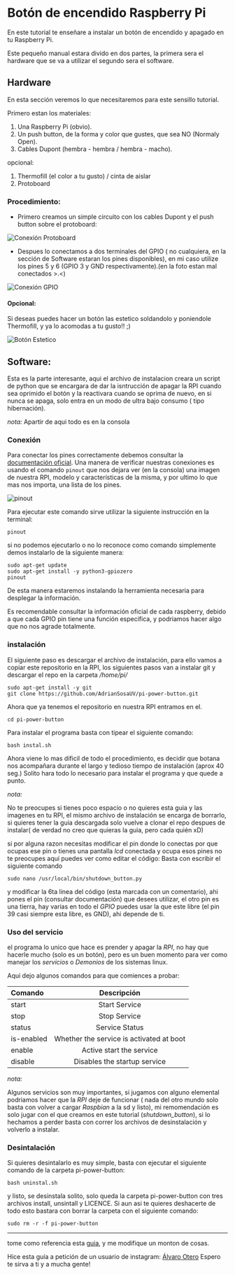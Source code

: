 # Botón de encendido Raspberry Pi

En este tutorial te enseñare a instalar un botón de encendido y apagado en tu Raspberry Pi.

Este pequeño manual estara divido en dos partes, la primera sera el hardware que se va a utilizar el segundo sera el software.

## Hardware

En esta sección veremos lo que necesitaremos para este sensillo tutorial.

Primero estan los materiales:

1. Una Raspberry Pi (obvio).
1. Un push button, de la forma y color que gustes, que sea NO (Normaly Open).
1. Cables Dupont (hembra - hembra / hembra - macho).

opcional:

1. Thermofill (el color a tu gusto) / cinta de aislar
1. Protoboard

### Procedimiento:

* Primero creamos un simple circuito con los cables Dupont y el push button sobre el protoboard:

![Conexión Protoboard](https://raw.githubusercontent.com/AdrianSosaUV/pi-power-button/master/imagenes/protoboard.jpg)

* Despues lo conectamos a dos terminales del GPIO ( no cualquiera, en la sección de Software estaran los pines disponibles), en mi caso utilize los pines 5 y 6 (GPIO 3 y GND respectivamente).(en la foto estan mal conectados >.<)

![Conexión GPIO](https://raw.githubusercontent.com/AdrianSosaUV/pi-power-button/master/imagenes/rpi-connect.jpg)

#### Opcional:

Si deseas puedes hacer un botón las estetico soldandolo y poniendole Thermofill, y ya lo acomodas a tu gusto!! ;)

![Botón Estetico](https://raw.githubusercontent.com/AdrianSosaUV/pi-power-button/master/imagenes/btn-finished.jpg)


## Software:

Esta es la parte interesante, aqui el archivo de instalacion creara un script de python que se encargara de dar la isntrucción de apagar la RPI cuando sea oprimido el botón y la reactivara cuando se oprima de nuevo, en si nunca se apaga, solo entra en un modo de ultra bajo consumo ( tipo hibernación).

_nota:_
Apartir de aqui todo es en la consola

### Conexión

Para conectar los pines correctamente debemos consultar la [documentación oficial](https://www.raspberrypi.org/documentation/usage/gpio/README.md "GPIO").
Una manera de verificar nuestras conexiones es usando el comando `pinout` que nos dejara ver (en la consola) una imagen de nuestra RPI, modelo y características de la misma, y por ultimo lo que mas nos importa, una lista de los pines.

![pinout](https://raw.githubusercontent.com/AdrianSosaUV/pi-power-button/master/imagenes/pinout.png)

Para ejecutar este comando sirve utilizar la siguiente instrucción en la terminal:

	pinout

si no podemos ejecutarlo o no lo reconoce como comando simplemente demos instalarlo de la siguiente manera:

	sudo apt-get update
	sudo apt-get install -y python3-gpiozero
	pinout

De esta manera estaremos instalando la herramienta necesaria para desplegar la información.

Es recomendable consultar la información oficial de cada raspberry, debido a que cada GPIO pin tiene una función especifica, y podriamos hacer algo que no nos agrade totalmente.

### instalación

El siguiente paso es descargar el archivo de instalación, para ello vamos a copiar este repositorio en la RPI, los siguientes pasos van a instalar git y descargar el repo en la carpeta */home/pi/*

	sudo apt-get install -y git 
	git clone https://github.com/AdrianSosaUV/pi-power-button.git

Ahora que ya tenemos el repositorio en nuestra RPI entramos en el.
	
	cd pi-power-button

Para instalar el programa basta con tipear el siguiente comando:
	
	bash instal.sh

Ahora viene lo mas dificil de todo el procedimiento, es decidir que botana nos acompañara durante el largo y tedioso tiempo de instalación (aprox 40 seg.) Solito hara todo lo necesario para instalar el programa y que quede a punto.

_nota:_

No te preocupes si tienes poco espacio o no quieres esta guia y las imagenes en tu RPI, el mismo archivo de instalación se encarga de borrarlo, si quieres tener la guia descargada solo vuelve a clonar el repo despues de instalar( de verdad no creo que quieras la guia, pero cada quién xD)

si por alguna razon necesitas modificar el pin donde lo conectas por que ocupas ese pin o tienes una pantalla *lcd* conectada y ocupa esos pines no te preocupes aquí puedes ver como editar el código:
Basta con escribir el siguiente comando 

	sudo nano /usr/local/bin/shutdown_button.py

y modificar la 6ta linea del código (esta marcada con un comentario), ahi pones el pin (consultar documentación) que desees utilizar, el otro pin es una tierra, hay varias en todo el *GPIO* puedes usar la que este libre (el pin 39 casi siempre esta libre, es GND), ahi depende de ti.

### Uso del servicio

el programa lo unico que hace es prender y apagar la *RPI*, no hay que hacerle mucho (solo es un botón), pero es un buen momento para ver como manejar los _servicios_ o _Demonios_ de los sistemas linux.

Aqui dejo algunos comandos para que comiences a probar:

| Comando        | Descripción    | 
| :------------- | :----------: |
|  		start 	 | Start Service  |
| 		stop     | Stop Service |
|  		status   | Service Status  |
| 	is-enabled   | Whether the service is activated at boot |
|  		enable   | Active start the service  |
| 		disable  | Disables the startup service |


_nota:_

Algunos servicios son muy importantes, si jugamos con alguno elemental podriamos hacer que la *RPI* deje de funcionar ( nada del otro mundo solo basta con volver a cargar *Raspbian* a la sd y listo), mi remomendación es solo jugar con el que creamos en este tutorial (*shutdown_button*), si lo hechamos a perder basta con correr los archivos de desinstalación y volverlo a instalar.

### Desintalación

Si quieres desintalarlo es muy simple, basta con ejecutar el siguiente comando de la carpeta pi-power-button:

	bash uninstal.sh

y listo, se desinstala solito, solo queda la carpeta pi-power-button con tres archivos install, unsintall y LICENCE.
Si aun asi te quieres deshacerte de todo esto bastara con borrar la carpeta con el siguiente comando:

	sudo rm -r -f pi-power-button

__________________________________

tome como referencia esta [guia](https://howchoo.com/g/mwnlytk3zmm/how-to-add-a-power-button-to-your-raspberry-pi), y me modifique un monton de cosas.

Hice esta guía a petición de un usuario de instagram: [Álvaro Otero](https://www.instagram.com/alvarotero_007/)
Espero te sirva a ti y a mucha gente! 

